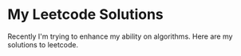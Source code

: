 # My Leetcode Solutions
Recently I'm trying to enhance my ability on algorithms. Here are my solutions to leetcode.

